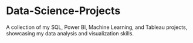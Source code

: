 # Data-Science-Projects
A collection of my SQL, Power BI, Machine Learning, and Tableau projects, showcasing my data analysis and visualization skills.
